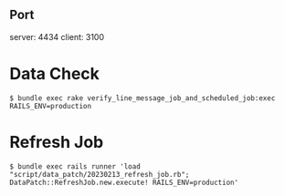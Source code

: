 ## Port
server: 4434
client: 3100


# Data Check
```
$ bundle exec rake verify_line_message_job_and_scheduled_job:exec RAILS_ENV=production
```

# Refresh Job
```
$ bundle exec rails runner 'load "script/data_patch/20230213_refresh_job.rb"; DataPatch::RefreshJob.new.execute! RAILS_ENV=production'
```
